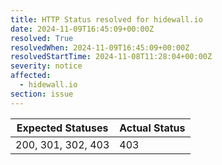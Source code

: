 ```yaml
---
title: HTTP Status resolved for hidewall.io
date: 2024-11-09T16:45:09+00:00Z
resolved: True
resolvedWhen: 2024-11-09T16:45:09+00:00Z
resolvedStartTime: 2024-11-08T11:28:04+00:00Z
severity: notice
affected:
  - hidewall.io
section: issue
---
```


| Expected Statuses | Actual Status  |
|-------------------|----------------|
| 200, 301, 302, 403 | 403 |
